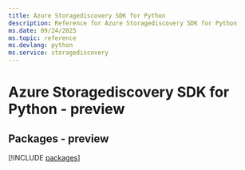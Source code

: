 ```yaml
---
title: Azure Storagediscovery SDK for Python
description: Reference for Azure Storagediscovery SDK for Python
ms.date: 09/24/2025
ms.topic: reference
ms.devlang: python
ms.service: storagediscovery
---
```

# Azure Storagediscovery SDK for Python - preview
## Packages - preview
[!INCLUDE [packages](storagediscovery-index.md)]
